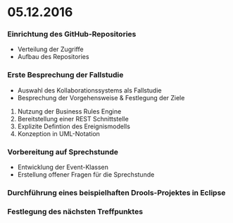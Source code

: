 # 05.12.2016

### Einrichtung des GitHub-Repositories

- Verteilung der Zugriffe
- Aufbau des Repositories

### Erste Besprechung der Fallstudie

- Auswahl des Kollaborationssystems als Fallstudie
- Besprechung der Vorgehensweise & Festlegung der Ziele

1.  Nutzung der Business Rules Engine
2.  Bereitstellung einer REST Schnittstelle
3.  Explizite Defintion des Ereignismodells
4.  Konzeption in UML-Notation

### Vorbereitung auf Sprechstunde

- Entwicklung der Event-Klassen 
- Erstellung offener Fragen für die Sprechstunde

### Durchführung eines beispielhaften Drools-Projektes in Eclipse

### Festlegung des nächsten Treffpunktes


#
